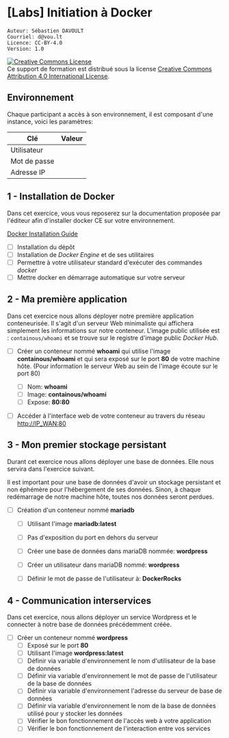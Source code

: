 # [Labs] Initiation à Docker

    Auteur: Sébastien DAVOULT
    Courriel: d@vou.lt
    Licence: CC-BY-4.0
    Version: 1.0

<!--- Forked from  --->

<a rel="license" href="http://creativecommons.org/licenses/by/4.0/"><img alt="Creative Commons License" style="border-width:0" src="https://i.creativecommons.org/l/by/4.0/88x31.png" /></a><br />Ce support de formation est distribué sous la license <a rel="license" href="http://creativecommons.org/licenses/by/4.0/">Creative Commons Attribution 4.0 International License</a>.

## Environnement

Chaque participant a accès à son environnement, il est composant d'une instance, voici les paramètres:

| Clé          | Valeur |
| ------------ | ------- |
| Utilisateur  |         |
| Mot de passe |         |
| Adresse IP   |         |

## 1 - Installation de Docker

Dans cet exercice, vous vous reposerez sur la documentation proposée par l'éditeur afin d'installer docker CE sur votre environnement.

[Docker Installation Guide](https://docs.docker.com/engine/install/)

- [ ] Installation du dépôt 
- [ ] Installation de *Docker Engine* et de ses utilitaires
- [ ] Permettre à votre utilisateur standard d'exécuter des commandes *docker*
- [ ] Mettre docker en démarrage automatique sur votre serveur

## 2 - Ma première application

Dans cet exercice nous allons déployer notre première application conteneurisée. Il s'agit d'un serveur Web minimaliste qui affichera simplement les informations sur notre conteneur. L'image public utilisée est : `containous/whoami` et se trouve sur le registre d'image public *Docker Hub*.

- [ ] Créer un conteneur nommé **whoami** qui utilise l'image **containous/whoami** et qui sera exposé sur le port **80** de votre machine hôte. (Pour information le serveur Web au sein de l'image écoute sur le port 80)
  - [ ]  Nom: **whoami**
  - [ ]  Image: **containous/whoami**
  - [ ]  Expose: **80:80**
- [ ] Accéder à l'interface web de votre conteneur au travers du réseau [http://IP_WAN:80](http://IP_WAN:80)


## 3 - Mon premier stockage persistant

Durant cet exercice nous allons déployer une base de données. Elle nous servira dans l'exercice suivant.

Il est important pour une base de données d'avoir un stockage persistant et non éphémère pour l'hébergement de ses données. Sinon, à chaque redémarrage de notre machine hôte, toutes nos données seront perdues.

- [ ] Création d'un conteneur nommé **mariadb**
  - [ ] Utilisant l'image **mariadb:latest**
  - [ ] Pas d'exposition du port en dehors du serveur
  - [ ] Créer une base de données dans mariaDB nommée: **wordpress**
  - [ ] Créer un utilisateur dans mariaDB nommé: **wordpress**
  - [ ] Définir le mot de passe de l'utilisateur à: **DockerRocks**


## 4 - Communication interservices

Dans cet exercice, nous allons déployer un service Wordpress et le connecter à notre base de données précédemment créée.

- [ ] Créer un conteneur nommé **wordpress**
  - [ ] Exposé sur le port **80**
  - [ ] Utilisant l'image **wordpress:latest**
  - [ ] Définir via variable d'environnement le nom d'utilisateur de la base de données
  - [ ] Définir via variable d'environnement le mot de passe de l'utilisateur de la base de données
  - [ ] Définir via variable d'environnement l'adresse du serveur de base de données
  - [ ] Définir via variable d'environnement le nom de la base de données utilisé pour y stocker les données
  - [ ] Vérifier le bon fonctionnement de l'accès web à votre application
  - [ ] Vérifier le bon fonctionnement de l'interaction entre vos services
